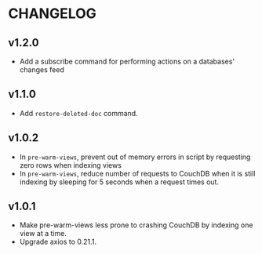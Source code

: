 # CHANGELOG

## v1.2.0
- Add a subscribe command for performing actions on a databases' changes feed

## v1.1.0
- Add `restore-deleted-doc` command.


## v1.0.2
- In `pre-warm-views`, prevent out of memory errors in script by requesting zero rows when indexing views
- In `pre-warm-views`, reduce number of requests to CouchDB when it is still indexing by sleeping for 5 seconds when a request times out. 

## v1.0.1
- Make pre-warm-views less prone to crashing CouchDB by indexing one view at a time.
- Upgrade axios to 0.21.1.


